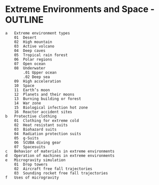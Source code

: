 # Extreme Environments and Space - OUTLINE
    a	Extreme environment types
        01	Desert
        02	High mountain
        03	Active volcano
        04	Deep caves
        05	Tropical rain forest
        06	Polar regions
        07	Open ocean
        08	Underwater
            .01	Upper ocean
            .02	Deep sea
        09	High acceleration
        10	Space
        11	Earth’s moon
        12	Planets and their moons
        13	Burning building or forest
        14	War zone
        15	Biological infection hot zone
        16	Reactor accident sites
    b	Protective clothing
        01	Clothing for extreme cold
        02	Heat resistant suits
        03	Biohazard suits
        04	Radiation protection suits
        05	g-Suits
        06	SCUBA diving gear
        07	Spacesuits
    c	Behavior of materials in extreme environments
    d	Operation of machines in extreme environments
    e	Microgravity simulation
        01	Drop towers
        02	Aircraft free fall trajectories
        03	Sounding rocket free fall trajectories
    f	Uses of microgravity
